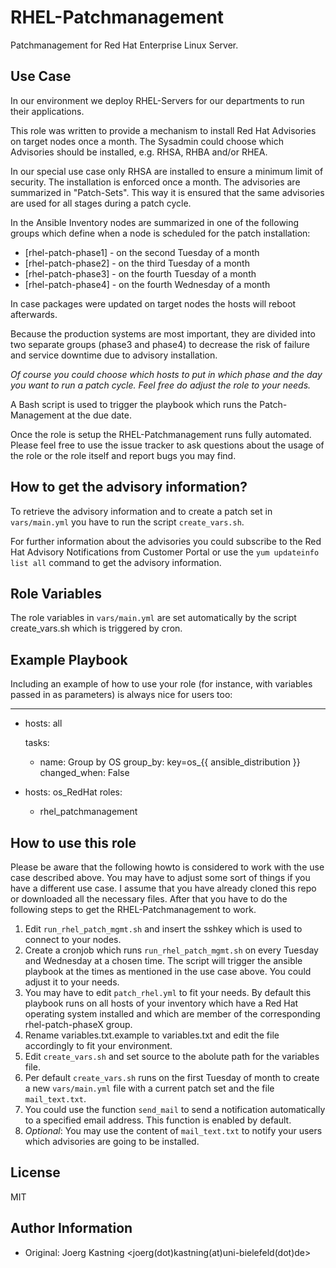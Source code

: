 RHEL-Patchmanagement
====================

Patchmanagement for Red Hat Enterprise Linux Server.

Use Case
--------

In our environment we deploy RHEL-Servers for our departments to run their applications.

This role was written to provide a mechanism to install Red Hat Advisories on target nodes once a month. The Sysadmin could choose which Advisories should be installed, e.g. RHSA, RHBA and/or RHEA.

In our special use case only RHSA are installed to ensure a minimum limit of security. The installation is enforced once a month. The advisories are summarized in "Patch-Sets". This way it is ensured that the same advisories are used for all stages during a patch cycle.

In the Ansible Inventory nodes are summarized in one of the following groups which define when a node is scheduled for the patch installation:

 * [rhel-patch-phase1] - on the second Tuesday of a month
 * [rhel-patch-phase2] - on the third Tuesday of a month
 * [rhel-patch-phase3] - on the fourth Tuesday of a month
 * [rhel-patch-phase4] - on the fourth Wednesday of a month

In case packages were updated on target nodes the hosts will reboot afterwards.

Because the production systems are most important, they are divided into two separate groups (phase3 and phase4) to decrease the risk of failure and service downtime due to advisory installation.

*Of course you could choose which hosts to put in which phase and the day you want to run a patch cycle. Feel free do adjust the role to your needs.*

A Bash script is used to trigger the playbook which runs the Patch-Management at the due date.

Once the role is setup the RHEL-Patchmanagement runs fully automated. Please feel free to use the issue tracker to ask questions about the usage of the role or the role itself and report bugs you may find.

How to get the advisory information?
------------------------------------

To retrieve the advisory information and to create a patch set in `vars/main.yml` you have to run the script `create_vars.sh`.

For further information about the advisories you could subscribe to the Red Hat Advisory Notifications from Customer Portal or use the `yum updateinfo list all` command to get the advisory information.

Role Variables
--------------

The role variables in `vars/main.yml` are set automatically by the script create_vars.sh which is triggered by cron.

Example Playbook
----------------

Including an example of how to use your role (for instance, with variables passed in as parameters) is always nice for users too:

---
- hosts: all

  tasks:
    - name: Group by OS
      group_by: key=os_{{ ansible_distribution }}
      changed_when: False

- hosts: os_RedHat
  roles:
    - rhel_patchmanagement

How to use this role
--------------------

Please be aware that the following howto is considered to work with the use case described above. You may have to adjust some sort of things if you have a different use case. I assume that you have already cloned this repo or downloaded all the necessary files. After that you have to do the following steps to get the RHEL-Patchmanagement to work.

 1. Edit `run_rhel_patch_mgmt.sh` and insert the sshkey which is used to connect to your nodes.
 1. Create a cronjob which runs `run_rhel_patch_mgmt.sh` on every Tuesday and Wednesday at a chosen time. The script will trigger the ansible playbook at the times as mentioned in the use case above. You could adjust it to your needs.
 1. You may have to edit `patch_rhel.yml` to fit your needs. By default this playbook runs on all hosts of your inventory which have a Red Hat operating system installed and which are member of the corresponding rhel-patch-phaseX group.
 1. Rename variables.txt.example to variables.txt and edit the file accordingly to fit your environment.
 1. Edit `create_vars.sh` and set source to the abolute path for the variables file.
 1. Per default `create_vars.sh` runs on the first Tuesday of month to create a new `vars/main.yml` file with a current patch set and the file `mail_text.txt`.
 1. You could use the function `send_mail` to send a notification automatically to a specified email address. This function is enabled by default.
 1. *Optional*: You may use the content of `mail_text.txt` to notify your users which advisories are going to be installed.

License
-------

MIT

Author Information
------------------

 * Original: Joerg Kastning <joerg(dot)kastning(at)uni-bielefeld(dot)de>
